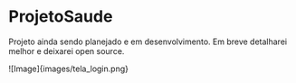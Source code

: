 # ProjetoSaude
Projeto ainda sendo planejado e em desenvolvimento. Em breve detalharei melhor e deixarei open source.


![Image]{images/tela_login.png}
